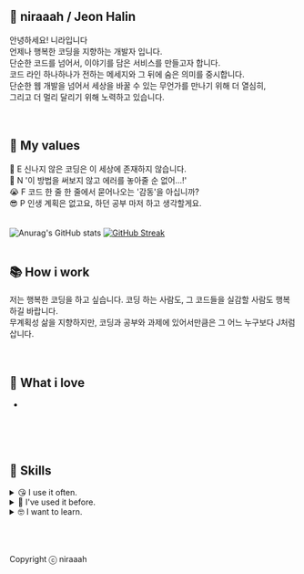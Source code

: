 ## 🐰 niraaah / Jeon Halin
안녕하세요! 니라입니다  <br />
언제나 행복한 코딩을 지향하는 개발자 입니다.<br />
단순한 코드를 넘어서, 이야기를 담은 서비스를 만들고자 합니다. <br />
코드 라인 하나하나가 전하는 메세지와 그 뒤에 숨은 의미를 중시합니다. <br />
단순한 웹 개발을 넘어서 세상을 바꿀 수 있는 무언가를 만나기 위해 더 열심히, <br />
그리고 더 멀리 달리기 위해 노력하고 있습니다.
<br />
<br />
<br />
## 🌿 My values
🥳 E 신나지 않은 코딩은 이 세상에 존재하지 않습니다.<br />
🫠 N '이 방법을 써보지 않고 에러를 놓아줄 순 없어...!'<br />
😭 F 코드 한 줄 한 줄에서 묻어나오는 '감동'을 아십니까?<br />
😎 P 인생 계획은 없고요, 하던 공부 마저 하고 생각할게요.<br />
<br />
<br />
![Anurag's GitHub stats](https://github-readme-stats.vercel.app/api?username=niraaah&hide=contribs,prs&show_icons=true&theme=tokyonight&hide_border=true)
[![GitHub Streak](https://streak-stats.demolab.com?user=niraaah&theme=tokyonight&hide_border=true&date_format=M%20j%5B%2C%20Y%5D&mode=daily)](https://git.io/streak-stats)
<br />
<br />
## 📚 How i work
저는 행복한 코딩을 하고 싶습니다. 코딩 하는 사람도, 그 코드들을 실감할 사람도 행복하길 바랍니다. <br />
무계획성 삶을 지향하지만, 코딩과 공부와 과제에 있어서만큼은 그 어느 누구보다 J처럼 삽니다.
<br />
<br />
<br />
## 🥰 What i love
- 
<br />
<br />
<br />

## 🌵 Skills
<details>
<summary>😘 I use it often.</summary>
  
  ![JavaScript](https://img.shields.io/badge/js-F7DF1E?style=for-the-badge&logo=javascript&logoColor=black)
  ![Express](https://img.shields.io/badge/express-000000?style=for-the-badge&logo=express&logoColor=white)
  ![Python](https://img.shields.io/badge/python-3178C6?style=for-the-badge&logo=python&logoColor=white)
  
</details>

<details>
<summary>🤪 I've used it before.</summary>
  
  ![C/C++](https://img.shields.io/badge/C/C++-2496ED?style=for-the-badge&logo=C&logoColor=pink)
  ![Java](https://img.shields.io/badge/Java-007396?style=for-the-badge&logo=Java&logoColor=white)
  ![Docker](https://img.shields.io/badge/Docker-2496ED?style=for-the-badge&logo=Docker&logoColor=white)
  ![MySQL](https://img.shields.io/badge/MySQL-4479A1?style=for-the-badge&logo=mysql&logoColor=white)
  
  
</details>

<details>
<summary>🤓 I want to learn.</summary>

  ![R](https://img.shields.io/badge/R-276DC3?style=for-the-badge&logo=R&logoColor=white)
  ![TypeScript](https://img.shields.io/badge/ts-3178C6?style=for-the-badge&logo=typescript&logoColor=white)
  ![NestJS](https://img.shields.io/badge/nestjs-E0234E?style=for-the-badge&logo=nestjs&logoColor=white)
  ![React](https://img.shields.io/badge/react-61DAFB?style=for-the-badge&logo=react&logoColor=black)
  ![Babel](https://img.shields.io/badge/Babel-F9DC3E?style=for-the-badge&logo=Babel&logoColor=black)
  ![Webpack](https://img.shields.io/badge/Webpack-8DD6F9?style=for-the-badge&logo=Webpack&logoColor=black)
  ![Android](https://img.shields.io/badge/Android-3DDC84?style=for-the-badge&logo=android&logoColor=white)
  ![iOS](https://img.shields.io/badge/iOS-000000?style=for-the-badge&logo=iOS&logoColor=white)
  ![Kotlin](https://img.shields.io/badge/Kotlin-7F52FF?style=for-the-badge&logo=Kotlin&logoColor=white)
  ![Swift](https://img.shields.io/badge/Swift-F05138?style=for-the-badge&logo=Swift&logoColor=white)
  ![Kubernetes](https://img.shields.io/badge/Kubernetes-326CE5?style=for-the-badge&logo=Kubernetes&logoColor=white)
  ![Jenkins](https://img.shields.io/badge/Jenkins-D24939?style=for-the-badge&logo=Jenkins&logoColor=white)
  ![Elasticsearch](https://img.shields.io/badge/Elasticsearch-005571?style=for-the-badge&logo=Elasticsearch&logoColor=white)
  ![Logstash](https://img.shields.io/badge/Logstash-005571?style=for-the-badge&logo=Logstash&logoColor=white)
  ![Kibana](https://img.shields.io/badge/kibana-005571?style=for-the-badge&logo=Kibana&logoColor=white)
  ![AWS](https://img.shields.io/badge/AWS-232F3E?style=for-the-badge&logo=amazonaws&logoColor=white)
  
</details>
<br />
<br />
<br />


Copyright ⓒ niraaah
